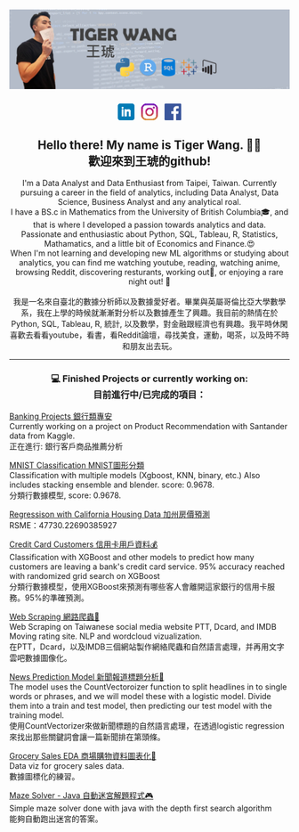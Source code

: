 # ![Tiger Wang header](https://github.com/tiger1026/TigerWang/blob/main/Images/header.png)


<p align='center'>
<a href="https://www.linkedin.com/in/hutigerwang"><img height="30" src="https://github.com/tiger1026/TigerWang/blob/main/icon/linkedin.png?raw=true"></a>&nbsp;&nbsp;
<a href="https://www.instagram.com/tigerr.w"><img height="30" src="https://github.com/tiger1026/TigerWang/blob/main/icon/instagram.png?raw=true"></a>&nbsp;&nbsp;
<a href="https://www.facebook.com/tiger.wang.92"><img height="30" src="https://github.com/tiger1026/TigerWang/blob/main/icon/toppng.com-facebook-logo-608x608.png?raw=true"></a>
</p>

<h2 align="center">Hello there! My name is Tiger Wang. 👋😄 <br /> 歡迎來到王琥的github!</h2>
<p align="center">
  I'm a Data Analyst and Data Enthusiast from Taipei, Taiwan. Currently pursuing a career in the field of analytics, including Data Analyst, Data Science, Business Analyst and any analytical roal. 
  <br /> 
  I have a BS.c in Mathematics from the University of British Columbia🎓, and that is where I developed a passion towards analytics and data. <br /> Passionate and enthusiastic about Python, SQL, Tableau, R, Statistics, Mathamatics, and a little bit of Economics and Finance.😍  
  <br />
  When I'm not learning and developing new ML algorithms or studying about analytics, you can find me watching youtube, reading, watching anime, browsing Reddit, discovering resturants, working out🏀, or enjoying a rare night out! 🍻 
  <br />
  <br />
  我是一名來自臺北的數據分析師以及數據愛好者。畢業與英屬哥倫比亞大學數學系，我在上學的時候就漸漸對分析以及數據產生了興趣。我目前的熱情在於Python, SQL, Tableau, R, 統計, 以及數學，對金融跟經濟也有興趣。我平時休閑喜歡去看看youtube，看書，看Reddit論壇，尋找美食，運動，喝茶，以及時不時和朋友出去玩。
</p>


<hr>

<h3 align="center">💻 Finished Projects or currently working on: <br />
目前進行中/已完成的項目：</h3>

<p>
  <a href="https://github.com/tiger1026/Banking-Projects">Banking Projects 銀行類專安</a>
  <br />
  Currently working on a project on Product Recommendation with Santander data from Kaggle. 
  <br />
  正在進行: 銀行客戶商品推薦分析
</p>

<p>
  <a href="https://github.com/tiger1026/ML-Basics/blob/main/Classification/MNIST.ipynb">MNIST Classification MNIST圖形分類</a>
  <br />
  Classification with multiple models (Xgboost, KNN, binary, etc.) Also includes stacking ensemble and blender. score: 0.9678.
  <br />
  分類行數據模型, score: 0.9678.
</p>

<p>
  <a href="https://github.com/tiger1026/ML-Basics/blob/main/Regression%20-%20Predciting%20Quantity/Regression%20On%20California%20Housing%20Price.ipynb"> Regressison with California Housing Data 加州房價預測</a>
  <br />
  RSME：47730.22690385927
</p>


<p>
  <a href="https://github.com/tiger1026/Credit-Card-Customers">Credit Card Customers 信用卡用戶資料💰</a>
  <br />
  Classification with XGBoost and other models to predict how many customers are leaving a bank's credit card service. 95% accuracy reached with randomized grid search on XGBoost
  <br />
  分類行數據模型，使用XGBoost來預測有哪些客人會離開這家銀行的信用卡服務。95%的準確預測。
</p>

<p>
  <a href="https://github.com/tiger1026/Web-Scraping">Web Scraping 網路爬蟲🔎</a>
    <br />
  Web Scraping on Taiwanese social media website PTT, Dcard, and IMDB Moving rating site. NLP and wordcloud vizualization.
  <br />
  在PTT，Dcard，以及IMDB三個網站製作網絡爬蟲和自然語言處理，并再用文字雲吧數據圖像化。
</p>
  
<p>
  <a href="https://github.com/tiger1026/NewsPredictionModel">News Prediction Model 新聞報道標題分析📃</a>
    <br />
  The model uses the CountVectoroizer function to split headlines in to single words or phrases, and we will model these with a logistic model. Divide them into a train and test model, then predicting our test model with the training model.
  <br />
  使用CountVectorizer來做新聞標題的自然語言處理，在透過logistic regression來找出那些關鍵詞會讓一篇新聞排在第頭條。
</p>

<p>
  <a href="https://github.com/tiger1026/GrocerySalesForcast">Grocery Sales EDA 商場購物資料圖表化🍎</a>
    <br />
  Data viz for grocery sales data.
  <br />
  數據圖標化的練習。
</p>

<p>
  <a href="https://github.com/tiger1026/MazeSolver">Maze Solver - Java 自動迷宮解題程式🎮</a>
    <br />
  Simple maze solver done with java with the depth first search algorithm
  <br />
  能夠自動跑出迷宮的答案。
</p>
  
  
